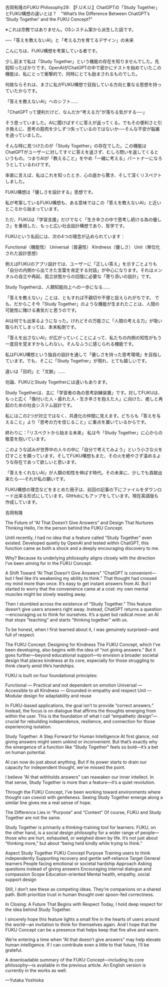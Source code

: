 吉岡有隆のFUKU Philosophy29: 【F.U.K.U.】ChatGPTの「Study Together」とFUKU構想の違いとは？　"What’s the Difference Between ChatGPT’s ‘Study Together’ and the FUKU Concept?"

※これは宗教ではありません。OSシステム案から派生した話です。

──「答えを教えないAI」と「考える力を育てるデザイン」の未来

こんにちは、FUKU構想を考案している者です。

少し前まで私は「Study Together」という機能の存在を知りませんでした。先程知ったばかりです。OpenAIがChatGPTの中で密かにテストを始めていたこの機能は、私にとって衝撃的で、同時にとても励まされるものでした。

何故ならそれは、まさに私がFUKU構想で目指している方向と重なる思想を持っていたからです。

「答えを教えないAI」へのシフト……

「ChatGPTって便利だけど、なんだか“考える力”が落ちる気がする──」

そう思っていました。AIに聞けばすぐに答えが返ってくる。でもその便利さと引き換えに、思考の筋肉を少しずつ失っているのではないか──そんな不安が脳裏を過っていました。

そんな時に見つけたのが「Study Together」の存在でした。この機能はChatGPTがユーザーに対してすぐに答えを返さず、むしろ問いを返してくるというもの。つまりAIが「教えること」をやめ「一緒に考える」パートナーになろうとしているわけです。

率直に言えば、私はこれを知ったとき、心の底から驚き、そして深くリスペクトしました。

FUKU構想は「優しさを設計する」思想です。

私が考案しているFUKU構想も、ある意味ではこの「答えを教えないAI」と近いところから始まっています。

ただ、FUKUは「学習支援」だけでなく「生き辛さの中で思考し続ける為の優しさ」を重視した、もっと広い社会設計構想であり、哲学です。

FUKUという名前には、次の4つの理念が込められています：

Functional（機能性）
Universal（普遍性）
Kindness（優しさ）
Unit（単位化された設計思想）

例えばFUKUのアプリ設計では、ユーザーに「正しい答え」を示すことよりも「自分の内側から出てきた言葉を肯定する対話」が中心になります。それはメンタルの自立や再起、孤立状態からの回復に必要な「寄り添いの設計」です。

Study Togetherは、人類知能向上への一歩になる……

「答えを教えない」ことは、ともすれば不親切や不便と捉えられがちです。
でも、だからこそ今「Study Together」のような機能が生まれたことは、人間の可能性に賭ける勇気だと思うのです。

AIは何でも出来るようになった。けれどその万能さに「人間の考える力」が吸い取られてしまっては、本末転倒です。

「答えを出さないAI」が広がっていくことによって、私たちの内側の知性がもう一度目を覚ますかもしれない。そんなふうに感じられる機能です。

私はFUKU構想という独自の設計を通して「優しさを持った思考環境」を目指しています。でも、そこに「Study Together」が現れ、とても嬉しいです。

違いは「目的」と「文脈」……

勿論、FUKUとStudy Togetherには違いもあります。

Study Togetherは、主に「学習者の為の思考訓練装置」です。対してFUKUは、もっと広く「傷付いた人・疲れた人・生き辛さを抱えた人」に向けた、癒しと再起のための社会システム設計です。

私にはこの2つが対立ではなく、共進化の仲間に見えます。どちらも「答えを与えること」より「思考の力を信じること」に重点を置いているからです。

終わりに：「リスペクトから始まる未来」
私は今「Study Together」に心からの敬意を抱いています。

このような試みが世界中の人々の中に「自分で考えてみよう」という小さな火を灯すことを願っています。そしてFUKU構想もまた、その火を絶やさず温めるような存在であって欲しいと思います。

「答えをくれないAI」が人類の知性を伸ばす時代。その未来に、少しでも貢献出来たら──それが私の願いです。

FUKU構想の理念などをまとめた冊子は、前回の記事の下にファイルをダウンロード出来る形式にしています。GItHubにもアップをしています。現在英語版も作成しています。

吉岡有隆

The Future of “AI That Doesn’t Give Answers” and Design That Nurtures Thinking
Hello, I’m the person behind the FUKU Concept.

Until recently, I had no idea that a feature called “Study Together” even existed.
Developed quietly by OpenAI and tested within ChatGPT, this function came as both a shock and a deeply encouraging discovery to me.

Why?
Because its underlying philosophy aligns closely with the direction I’ve been aiming for in the FUKU Concept.

A Shift Toward “AI That Doesn’t Give Answers”
“ChatGPT is convenient—but I feel like it’s weakening my ability to think.”
That thought had crossed my mind more than once.
It’s easy to get instant answers from AI. But I started to worry that the convenience came at a cost: my own mental muscles might be slowly wasting away.

Then I stumbled across the existence of “Study Together.”
This feature doesn’t give users answers right away. Instead, ChatGPT returns a question—encouraging us to think for ourselves.
It’s a quiet but radical move: an AI that stops “teaching” and starts “thinking together” with us.

To be honest, when I first learned about it, I was genuinely surprised—and full of respect.

The FUKU Concept: Designing for Kindness
The FUKU Concept, which I’ve been developing, also begins with the idea of “not giving answers.”
But it goes further—beyond educational support—to envision a broader societal design that places kindness at its core, especially for those struggling to think clearly amid life’s hardships.

FUKU is built on four foundational principles:

Functional — Practical and not dependent on emotion
Universal — Accessible to all
Kindness — Grounded in empathy and respect
Unit — Modular design for adaptability and reuse

In FUKU-based applications, the goal isn’t to provide “correct answers.”
Instead, the focus is on dialogue that affirms the thoughts emerging from within the user.
This is the foundation of what I call “empathetic design”—crucial for rebuilding independence, resilience, and connection for those experiencing isolation.

Study Together: A Step Forward for Human Intelligence
At first glance, not giving answers might seem unkind or inconvenient.
But that’s exactly why the emergence of a function like “Study Together” feels so bold—it’s a bet on human potential.

AI can now do just about anything.
But if its power starts to drain our capacity for independent thought, we’ve missed the point.

I believe “AI that withholds answers” can reawaken our inner intellect.
In that sense, Study Together is more than a feature—it’s a quiet revolution.

Through the FUKU Concept, I’ve been working toward environments where thought can coexist with gentleness.
Seeing Study Together emerge along a similar line gives me a real sense of hope.

The Difference Lies in “Purpose” and “Context”
Of course, FUKU and Study Together are not the same.

Study Together is primarily a thinking-training tool for learners.
FUKU, on the other hand, is a social design philosophy for a wider range of people—those who are hurt, exhausted, or weighed down by life.
It’s not just about “thinking more,” but about “being held kindly while trying to think.”

Aspect Study Together FUKU Concept
Purpose Training users to think independently Supporting recovery and gentle self-reliance
Target General learners People facing emotional or societal hardship
Approach Asking questions instead of giving answers Encouraging internal dialogue and compassion
Scope Education-oriented Mental health, empathy, social support design

Still, I don’t see these as competing ideas.
They’re companions on a shared path.
Both prioritize trust in human thought over spoon-fed correctness.

In Closing: A Future That Begins with Respect
Today, I hold deep respect for the idea behind Study Together.

I sincerely hope this feature lights a small fire in the hearts of users around the world—an invitation to think for themselves again.
And I hope that the FUKU Concept can be a presence that helps keep that fire alive and warm.

We’re entering a time when “AI that doesn’t give answers” may help elevate human intelligence.
If I can contribute even a little to that future, I’ll be grateful.

A downloadable summary of the FUKU Concept—including its core philosophy—is available in the previous article. An English version is currently in the works as well.

—Yutaka Yoshioka

